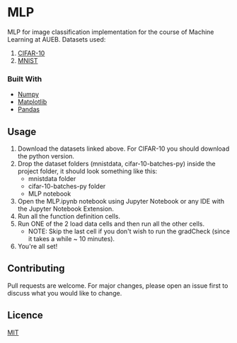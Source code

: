 # MLP
MLP for image classification implementation for the course of Machine Learning at AUEB.
Datasets used: 
  1. [CIFAR-10](https://www.cs.toronto.edu/~kriz/cifar.html)
  2. [MNIST](https://workupload.com/file/WtNd4k2sNzS)

### Built With
* [Numpy](https://numpy.org/doc/)
* [Matplotlib](https://matplotlib.org)
* [Pandas](https://pandas.pydata.org/docs/)

## Usage
1. Download the datasets linked above. For CIFAR-10 you should download the python version.
2. Drop the dataset folders (mnistdata, cifar-10-batches-py) inside the project folder, it should look something like this:
   * mnistdata folder
   * cifar-10-batches-py folder
   * MLP notebook
4. Open the MLP.ipynb notebook using Jupyter Notebook or any IDE with the Jupyter Notebook Extension.
5. Run all the function definition cells.
6. Run ONE of the 2 load data cells and then run all the other cells.
   * NOTE: Skip the last cell if you don't wish to run the gradCheck (since it takes a while ~ 10 minutes).
8. You're all set!

## Contributing
Pull requests are welcome. For major changes, please open an issue first to discuss what you would like to change.

## Licence
[MIT](https://choosealicense.com/licenses/mit/)
